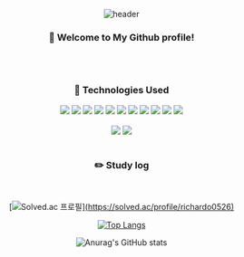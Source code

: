 <div align="center"> 

![header](https://capsule-render.vercel.app/api?type=waving&color=timeGradient&height=300&section=header&text=Richardo&fontSize=90&animation=fadeIn)

### 👋 Welcome to My Github profile!
<br/>
<br/>
  
### 💼 Technologies Used
<img src="https://img.shields.io/badge/Python-3776AB?style=for-the-badge&logo=Python&logoColor=white">
<img src="https://img.shields.io/badge/github-181717?style=for-the-badge&logo=github&logoColor=white">
<img src="https://img.shields.io/badge/VSCode-007ACC?style=for-the-badge&logo=VisualStudioCode&logoColor=white">
<img src="https://img.shields.io/badge/IntelliJ-000000?style=for-the-badge&logo=intellijidea&logoColor=white">
<img src="https://img.shields.io/badge/Oracle-F80000?style=for-the-badge&logo=Oracle&logoColor=white"> 
<img src="https://img.shields.io/badge/aws-232F3E?style=for-the-badge&logo=Amazon aws&logoColor=white">
<img src="https://img.shields.io/badge/MySQL-4479A1?style=for-the-badge&logo=MySQL&logoColor=white">
<img src="https://img.shields.io/badge/kotlin-7f52ff?style=for-the-badge&logo=kotlin&logoColor=white">
<img src="https://img.shields.io/badge/android-3ddc84?style=for-the-badge&logo=android&logoColor=white">
<img src="https://img.shields.io/badge/premierepro-9999ff?style=for-the-badge&logo=adobepremierepro&logoColor=white">
<img src="https://img.shields.io/badge/openjdk-ffffff?style=for-the-badge&logo=openjdk&logoColor=black">
  <br/>
  <br/>
<a href="https://hits.seeyoufarm.com"><img src="https://hits.seeyoufarm.com/api/count/incr/badge.svg?url=https%3A%2F%2Fgithub.com%2FRichardo-0526%2FRichardo-0526%2Fblob%2Fmain%2FREADME.md&count_bg=%2379C83D&title_bg=%23555555&icon=&icon_color=%23E7E7E7&title=hits&edge_flat=false"/></a>
<a href="https://www.instagram.com/jeon._jj00/" target="_blank"><img src="https://img.shields.io/badge/jeon._jj00-E4405F?style=flat-square&logo=instagram&logoColor=white"/></a>
  <br/>
  <br/>
  
  ### :pencil2: Study log
  
  <br/>
  
  [![Solved.ac
프로필](http://mazassumnida.wtf/api/generate_badge?boj=richardo0526)][(https://solved.ac/profile/richardo0526)](https://solved.ac/profile/richardo0526)
  
[![Top Langs](https://github-readme-stats.vercel.app/api/top-langs/?username=Richardo-0526&layout=compact)](https://github.com/anuraghazra/github-readme-stats)
  
![Anurag's GitHub stats](https://github-readme-stats.vercel.app/api?username=Richardo-0526&show_icons=true&theme=radical)

</div>
